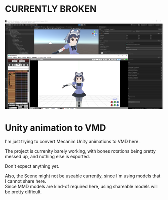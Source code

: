 # CURRENTLY BROKEN

![Rotations are completely off at the moment](https://raw.githubusercontent.com/vr-voyage/UnityToVMD/main/Screenshots/First-try-bad-rotations.png)

# Unity animation to VMD

I'm just trying to convert Mecanim Unity animations
to VMD here.

The project is currenlty barely working, with bones
rotations being pretty messed up, and nothing else
is exported.

Don't expect anything yet.

Also, the Scene might not be useable currently,
since I'm using models that I cannot share here.  
Since MMD models are kind-of required here, using
shareable models will be pretty difficult.
